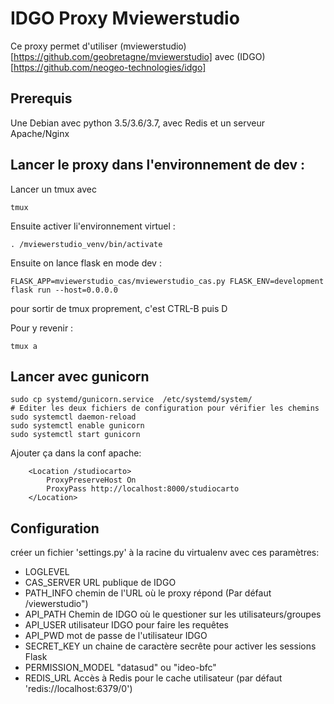 # IDGO Proxy Mviewerstudio

Ce proxy permet d'utiliser (mviewerstudio)[https://github.com/geobretagne/mviewerstudio] avec (IDGO)[https://github.com/neogeo-technologies/idgo]

## Prerequis

Une Debian avec python 3.5/3.6/3.7, avec Redis et un serveur Apache/Nginx

## Lancer le proxy dans l'environnement de dev :

Lancer un tmux avec 
```
tmux
```

Ensuite activer li'environnement virtuel :
```
. /mviewerstudio_venv/bin/activate
```

Ensuite on lance flask en mode dev :
```
FLASK_APP=mviewerstudio_cas/mviewerstudio_cas.py FLASK_ENV=development flask run --host=0.0.0.0
```

pour sortir de tmux proprement, c'est CTRL-B puis D

Pour y revenir :
```
tmux a
```

## Lancer avec gunicorn

```
sudo cp systemd/gunicorn.service  /etc/systemd/system/
# Editer les deux fichiers de configuration pour vérifier les chemins
sudo systemctl daemon-reload
sudo systemctl enable gunicorn
sudo systemctl start gunicorn
```

Ajouter ça dans la conf apache:
```
    <Location /studiocarto>
        ProxyPreserveHost On
        ProxyPass http://localhost:8000/studiocarto
    </Location>
```

## Configuration

créer un fichier 'settings.py' à la racine du virtualenv avec ces paramètres:

* LOGLEVEL
* CAS\_SERVER URL publique de IDGO
* PATH\_INFO chemin de l'URL où le proxy répond (Par défaut /viewerstudio")
* API\_PATH Chemin de IDGO où le questioner sur les utilisateurs/groupes
* API\_USER utilisateur IDGO pour faire les requêtes
* API\_PWD mot de passe  de l'utilisateur IDGO
* SECRET\_KEY un chaine de caractère secrête pour activer les sessions Flask
* PERMISSION\_MODEL "datasud" ou "ideo-bfc"
* REDIS\_URL Accès à Redis pour le cache utilisateur (par défaut 'redis://localhost:6379/0')
